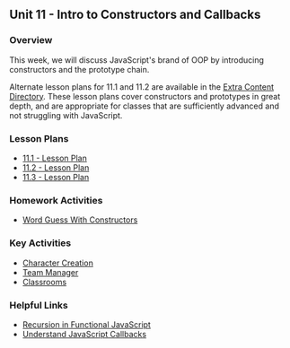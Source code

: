 ## Unit 11 - Intro to Constructors and Callbacks

### Overview

This week, we will discuss JavaScript's brand of OOP by introducing constructors and the prototype chain.

Alternate lesson plans for 11.1 and 11.2 are available in the [Extra Content Directory](../../../01-Class-Content/EXTRA_CONTENT/OOP). These lesson plans cover constructors and prototypes in great depth, and are appropriate for classes that are sufficiently advanced and not struggling with JavaScript.

### Lesson Plans

* [11.1 - Lesson Plan](01-Day/01-Day-LessonPlan.md)
* [11.2 - Lesson Plan](02-Day/02-Day-LessonPlan.md)
* [11.3 - Lesson Plan](03-Day/03-Day-LessonPlan.md) 

### Homework Activities

* [Word Guess With Constructors](../../../01-Class-Content/11-js-constructors/02-Homework/HomeworkInstructions.md)

### Key Activities

* [Character Creation](../../../01-Class-Content/11-js-constructors/01-Activities/03-CharacterCreate)
* [Team Manager](../../../01-Class-Content/11-js-constructors/01-Activities/08-TeamManager)
* [Classrooms](../../../01-Class-Content/11-js-constructors/01-Activities/10-Classrooms)

### Helpful Links

* [Recursion in Functional JavaScript](https://www.sitepoint.com/recursion-functional-javascript/)
* [Understand JavaScript Callbacks](http://javascriptissexy.com/understand-javascript-callback-functions-and-use-them/)
